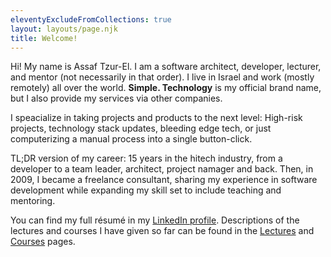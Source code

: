 ```yaml
---
eleventyExcludeFromCollections: true
layout: layouts/page.njk
title: Welcome!
---
```


Hi! My name is Assaf Tzur-El. I am a software architect, developer, lecturer, and mentor (not necessarily in that order). I live in Israel and work (mostly remotely) all over the world. **Simple. Technology** is my official brand name, but I also provide my services via other companies.

I speacialize in taking projects and products to the next level: High-risk projects, technology stack updates, bleeding edge tech, or just computerizing a manual process into a single button-click.

TL;DR version of my career: 15 years in the hitech industry, from a developer to a team leader, architect, project namager and back. Then, in 2009, I became a freelance consultant, sharing my experience in software development while expanding my skill set to include teaching and mentoring.

You can find my full résumé in my [LinkedIn profile](https://www.linkedin.com/in/assaftzurel/). Descriptions of the lectures and courses I have given so far can be found in the [Lectures](/lectures) and [Courses](/courses) pages.